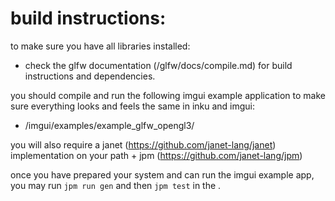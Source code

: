 # build instructions:

to make sure you have all libraries installed:
 - check the glfw documentation (<inkurootdir>/glfw/docs/compile.md) for build instructions and dependencies.

you should compile and run the following imgui example application to make sure everything looks and feels the same in inku and imgui:
 - <inkurootdir>/imgui/examples/example_glfw_opengl3/

you will also require a janet (https://github.com/janet-lang/janet) implementation on your path + jpm (https://github.com/janet-lang/jpm)

once you have prepared your system and can run the imgui example app, you may run `jpm run gen` and then `jpm test` in the <inkurootdir>.